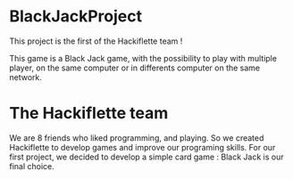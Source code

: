 # BlackJackProject

This project is the first of the Hackiflette team !

This game is a Black Jack game, with the possibility to play with multiple player, on the same computer or in differents computer on the same network.

# The Hackiflette team

We are 8 friends  who liked programming, and playing. So we created Hackiflette to develop games and improve our programing skills.
For our first project, we decided to develop a simple card game : Black Jack is our final choice.